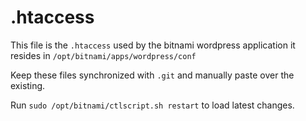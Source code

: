# .htaccess

This file is the `.htaccess` used by the bitnami wordpress application
it resides in `/opt/bitnami/apps/wordpress/conf`

Keep these files synchronized with `.git` and manually paste over the existing.

Run `sudo /opt/bitnami/ctlscript.sh restart` to load latest changes.

